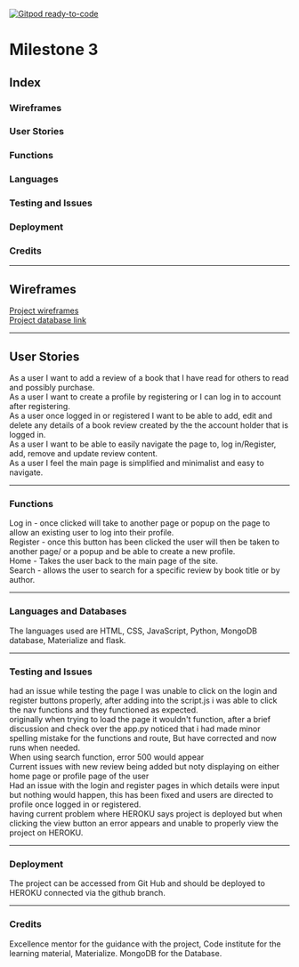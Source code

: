 [![Gitpod ready-to-code](https://img.shields.io/badge/Gitpod-ready--to--code-blue?logo=gitpod)]()

# Milestone 3

## Index

### Wireframes
### User Stories
### Functions
### Languages
### Testing and Issues
### Deployment
### Credits

---

## Wireframes

[Project wireframes](/static/wireframes/milestone_project_3.pdf)<br>
[Project database link](/static/wireframes/quickdbd_milestone3.png)<br>

---

## User Stories

As a user I want to add a review of a book that I have read for others to read and possibly purchase.<br>
As a user I want to create a profile by registering or I can log in to account after registering.<br>
As a user once logged in or registered I want to be able to add, edit and delete any details of a book review created by the the account holder that is logged in.<br>
As a user I want to be able to easily navigate the page to, log in/Register, add, remove and update review content.<br>
As a user I feel the main page is simplified and minimalist and easy to navigate.<br>

---

### Functions

Log in - once clicked will take to another page or popup on the page to allow an existing user to log into their profile.<br>
Register - once this button has been clicked the user will then be taken to another page/ or a popup and be able to create a new profile.<br>
Home - Takes the user back to the main page of the site.<br>
Search - allows the user to search for a specific review by book title or by author.<br>

---

### Languages and Databases

The languages used are HTML, CSS, JavaScript, Python, MongoDB database, Materialize and flask.

---

### Testing and Issues

had an issue while testing the page I was unable to click on the login and register buttons properly, after adding into the script.js i was able to click the nav functions and they functioned as expected.<br>
originally when trying to load the page it wouldn't function, after a brief discussion and check over the app.py noticed that i had made minor spelling mistake for the functions and route, But have corrected and now runs when needed.<br>
When using search function, error 500 would appear<br>
Current issues with new review being added but noty displaying on either home page or profile page of the user<br>
Had an issue with the login and register pages in which details were input but nothing would happen, this has been fixed and users are directed to profile once logged in or registered.<br>
having current problem where HEROKU says project is deployed but when clicking the view button an error appears and unable to properly view the project on HEROKU.<br>


---

### Deployment

The project can be accessed from Git Hub and should be deployed to HEROKU connected via the github branch.

---

### Credits

Excellence mentor for the guidance with the project, Code institute for the learning material, Materialize. MongoDB for the Database.  